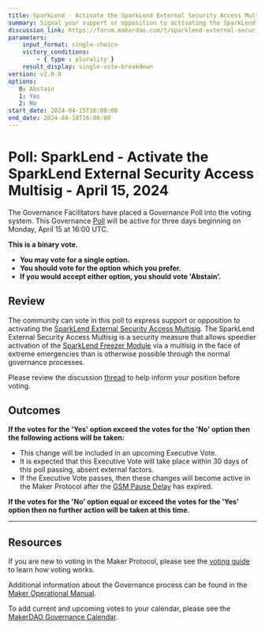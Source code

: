 ```yaml
---
title: SparkLend - Activate the SparkLend External Security Access Multisig - April 15, 2024
summary: Signal your support or opposition to activating the SparkLend External Security Access Multisig for Freezer Mom.
discussion_link: https://forum.makerdao.com/t/sparklend-external-security-access-multisig-for-freezer-mom/24070
parameters:
    input_format: single-choice
    victory_conditions:
        - { type : plurality }
    result_display: single-vote-breakdown
version: v2.0.0
options:
   0: Abstain
   1: Yes
   2: No
start_date: 2024-04-15T16:00:00
end_date: 2024-04-18T16:00:00
---
```

# Poll: SparkLend - Activate the SparkLend External Security Access Multisig - April 15, 2024

The Governance Facilitators have placed a Governance Poll into the voting system. This Governance [Poll](https://manual.makerdao.com/governance/governance-cycle/weekly-governance-cycle#weekly-governance-cycle-definitions-mip16c1) will be active for three days beginning on Monday, April 15 at 16:00 UTC.

**This is a binary vote.**
- **You may vote for a single option.**
- **You should vote for the option which you prefer.**
- **If you would accept either option, you should vote 'Abstain'.**

## Review

The community can vote in this poll to express support or opposition to activating the [SparkLend External Security Access Multisig](https://mips.makerdao.com/mips/details/MIP113#10-3-1-multisig-freeze-of-sparklend). The SparkLend External Security Access Multisig is a security measure that allows speedier activation of the [SparkLend Freezer Module](https://mips.makerdao.com/mips/details/MIP113#10-2-8-sparklend-freezer-mom) via a multisig in the face of extreme emergencies than is otherwise possible through the normal governance processes.

Please review the discussion [thread](https://forum.makerdao.com/t/sparklend-external-security-access-multisig-for-freezer-mom/24070) to help inform your position before voting.

## Outcomes

**If the votes for the 'Yes' option exceed the votes for the 'No' option then the following actions will be taken:**
* This change will be included in an upcoming Executive Vote.
* It is expected that this Executive Vote will take place within 30 days of this poll passing, absent external factors.
* If the Executive Vote passes, then these changes will become active in the Maker Protocol after the [GSM Pause Delay](https://manual.makerdao.com/parameter-index/core/param-gsm-pause-delay) has expired.

**If the votes for the 'No' option equal or exceed the votes for the 'Yes' option then no further action will be taken at this time.**

---

## Resources

If you are new to voting in the Maker Protocol, please see the [voting guide](https://manual.makerdao.com/governance/voting-in-makerdao/on-chain-governance) to learn how voting works.

Additional information about the Governance process can be found in the [Maker Operational Manual](https://manual.makerdao.com).

To add current and upcoming votes to your calendar, please see the [MakerDAO Governance Calendar](https://manual.makerdao.com/makerdao/calendars/governance-calendar).
